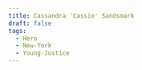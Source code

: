 ```yaml
---
title: Cassandra 'Cassie' Sandsmark
draft: false
tags:
  - Hero
  - New-York
  - Young-Justice
---
```

